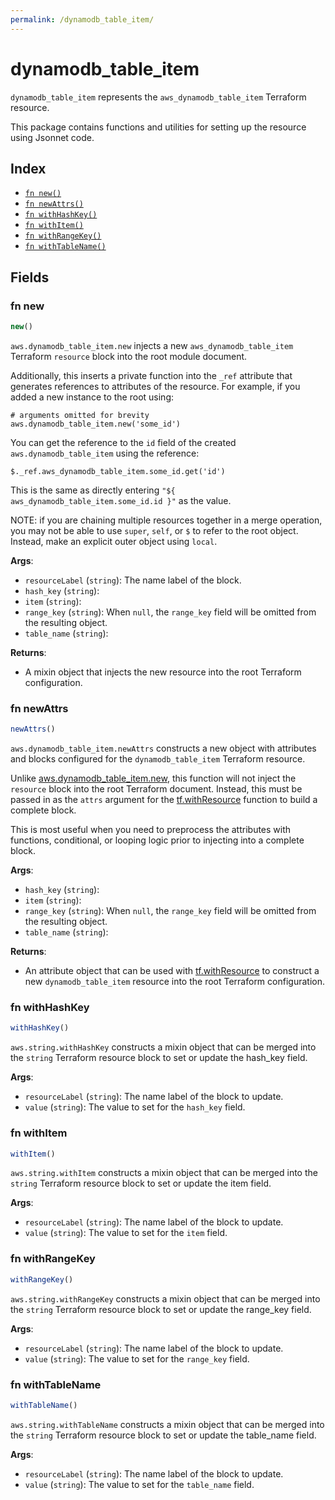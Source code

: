```yaml
---
permalink: /dynamodb_table_item/
---
```


# dynamodb_table_item

`dynamodb_table_item` represents the `aws_dynamodb_table_item` Terraform resource.



This package contains functions and utilities for setting up the resource using Jsonnet code.


## Index

* [`fn new()`](#fn-new)
* [`fn newAttrs()`](#fn-newattrs)
* [`fn withHashKey()`](#fn-withhashkey)
* [`fn withItem()`](#fn-withitem)
* [`fn withRangeKey()`](#fn-withrangekey)
* [`fn withTableName()`](#fn-withtablename)

## Fields

### fn new

```ts
new()
```


`aws.dynamodb_table_item.new` injects a new `aws_dynamodb_table_item` Terraform `resource`
block into the root module document.

Additionally, this inserts a private function into the `_ref` attribute that generates references to attributes of the
resource. For example, if you added a new instance to the root using:

    # arguments omitted for brevity
    aws.dynamodb_table_item.new('some_id')

You can get the reference to the `id` field of the created `aws.dynamodb_table_item` using the reference:

    $._ref.aws_dynamodb_table_item.some_id.get('id')

This is the same as directly entering `"${ aws_dynamodb_table_item.some_id.id }"` as the value.

NOTE: if you are chaining multiple resources together in a merge operation, you may not be able to use `super`, `self`,
or `$` to refer to the root object. Instead, make an explicit outer object using `local`.

**Args**:
  - `resourceLabel` (`string`): The name label of the block.
  - `hash_key` (`string`): 
  - `item` (`string`): 
  - `range_key` (`string`):  When `null`, the `range_key` field will be omitted from the resulting object.
  - `table_name` (`string`): 

**Returns**:
- A mixin object that injects the new resource into the root Terraform configuration.


### fn newAttrs

```ts
newAttrs()
```


`aws.dynamodb_table_item.newAttrs` constructs a new object with attributes and blocks configured for the `dynamodb_table_item`
Terraform resource.

Unlike [aws.dynamodb_table_item.new](#fn-new), this function will not inject the `resource`
block into the root Terraform document. Instead, this must be passed in as the `attrs` argument for the
[tf.withResource](https://github.com/tf-libsonnet/core/tree/main/docs#fn-withresource) function to build a complete block.

This is most useful when you need to preprocess the attributes with functions, conditional, or looping logic prior to
injecting into a complete block.

**Args**:
  - `hash_key` (`string`): 
  - `item` (`string`): 
  - `range_key` (`string`):  When `null`, the `range_key` field will be omitted from the resulting object.
  - `table_name` (`string`): 

**Returns**:
  - An attribute object that can be used with [tf.withResource](https://github.com/tf-libsonnet/core/tree/main/docs#fn-withresource) to construct a new `dynamodb_table_item` resource into the root Terraform configuration.


### fn withHashKey

```ts
withHashKey()
```

`aws.string.withHashKey` constructs a mixin object that can be merged into the `string`
Terraform resource block to set or update the hash_key field.



**Args**:
  - `resourceLabel` (`string`): The name label of the block to update.
  - `value` (`string`): The value to set for the `hash_key` field.


### fn withItem

```ts
withItem()
```

`aws.string.withItem` constructs a mixin object that can be merged into the `string`
Terraform resource block to set or update the item field.



**Args**:
  - `resourceLabel` (`string`): The name label of the block to update.
  - `value` (`string`): The value to set for the `item` field.


### fn withRangeKey

```ts
withRangeKey()
```

`aws.string.withRangeKey` constructs a mixin object that can be merged into the `string`
Terraform resource block to set or update the range_key field.



**Args**:
  - `resourceLabel` (`string`): The name label of the block to update.
  - `value` (`string`): The value to set for the `range_key` field.


### fn withTableName

```ts
withTableName()
```

`aws.string.withTableName` constructs a mixin object that can be merged into the `string`
Terraform resource block to set or update the table_name field.



**Args**:
  - `resourceLabel` (`string`): The name label of the block to update.
  - `value` (`string`): The value to set for the `table_name` field.
